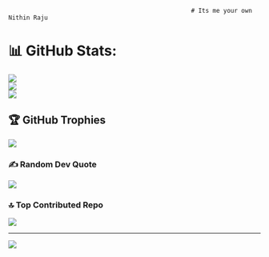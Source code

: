
                                                       # Its me your own Nithin Raju
# 📊 GitHub Stats:
![](https://github-readme-stats.vercel.app/api?username=vibbing&theme=dark&hide_border=false&include_all_commits=false&count_private=false)<br/>
![](https://github-readme-streak-stats.herokuapp.com/?user=vibbing&theme=dark&hide_border=false)<br/>
![](https://github-readme-stats.vercel.app/api/top-langs/?username=vibbing&theme=dark&hide_border=false&include_all_commits=false&count_private=false&layout=compact)

## 🏆 GitHub Trophies
![](https://github-profile-trophy.vercel.app/?username=vibbing&theme=dracula&no-frame=false&no-bg=true&margin-w=4)

### ✍️ Random Dev Quote
![](https://quotes-github-readme.vercel.app/api?type=horizontal&theme=radical)

### 🔝 Top Contributed Repo
![](https://github-contributor-stats.vercel.app/api?username=vibbing&limit=5&theme=dark&combine_all_yearly_contributions=true)

---
[![](https://visitcount.itsvg.in/api?id=vibbing&icon=0&color=0)](https://visitcount.itsvg.in)

<!-- Proudly created with GPRM ( https://gprm.itsvg.in ) -->

